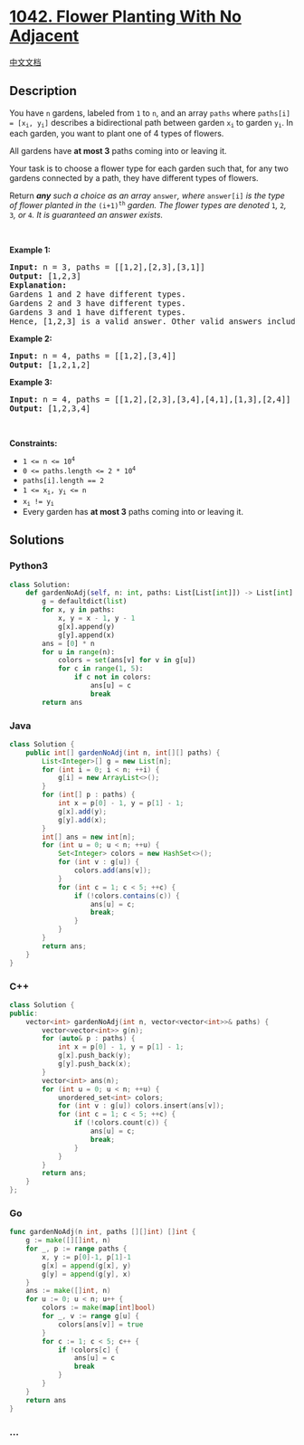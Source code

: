 # [1042. Flower Planting With No Adjacent](https://leetcode.com/problems/flower-planting-with-no-adjacent)

[中文文档](/solution/1000-1099/1042.Flower%20Planting%20With%20No%20Adjacent/README.md)

## Description

<p>You have <code>n</code> gardens, labeled from <code>1</code> to <code>n</code>, and an array <code>paths</code> where <code>paths[i] = [x<sub>i</sub>, y<sub>i</sub>]</code> describes a bidirectional path between garden <code>x<sub>i</sub></code> to garden <code>y<sub>i</sub></code>. In each garden, you want to plant one of 4 types of flowers.</p>

<p>All gardens have <strong>at most 3</strong> paths coming into or leaving it.</p>

<p>Your task is to choose a flower type for each garden such that, for any two gardens connected by a path, they have different types of flowers.</p>

<p>Return <em><strong>any</strong> such a choice as an array </em><code>answer</code><em>, where </em><code>answer[i]</code><em> is the type of flower planted in the </em><code>(i+1)<sup>th</sup></code><em> garden. The flower types are denoted </em><code>1</code><em>, </em><code>2</code><em>, </em><code>3</code><em>, or </em><code>4</code><em>. It is guaranteed an answer exists.</em></p>

<p>&nbsp;</p>
<p><strong>Example 1:</strong></p>

<pre>
<strong>Input:</strong> n = 3, paths = [[1,2],[2,3],[3,1]]
<strong>Output:</strong> [1,2,3]
<strong>Explanation:</strong>
Gardens 1 and 2 have different types.
Gardens 2 and 3 have different types.
Gardens 3 and 1 have different types.
Hence, [1,2,3] is a valid answer. Other valid answers include [1,2,4], [1,4,2], and [3,2,1].
</pre>

<p><strong>Example 2:</strong></p>

<pre>
<strong>Input:</strong> n = 4, paths = [[1,2],[3,4]]
<strong>Output:</strong> [1,2,1,2]
</pre>

<p><strong>Example 3:</strong></p>

<pre>
<strong>Input:</strong> n = 4, paths = [[1,2],[2,3],[3,4],[4,1],[1,3],[2,4]]
<strong>Output:</strong> [1,2,3,4]
</pre>

<p>&nbsp;</p>
<p><strong>Constraints:</strong></p>

<ul>
	<li><code>1 &lt;= n &lt;= 10<sup>4</sup></code></li>
	<li><code>0 &lt;= paths.length &lt;= 2 * 10<sup>4</sup></code></li>
	<li><code>paths[i].length == 2</code></li>
	<li><code>1 &lt;= x<sub>i</sub>, y<sub>i</sub> &lt;= n</code></li>
	<li><code>x<sub>i</sub> != y<sub>i</sub></code></li>
	<li>Every garden has <strong>at most 3</strong> paths coming into or leaving it.</li>
</ul>

## Solutions

<!-- tabs:start -->

### **Python3**

```python
class Solution:
    def gardenNoAdj(self, n: int, paths: List[List[int]]) -> List[int]:
        g = defaultdict(list)
        for x, y in paths:
            x, y = x - 1, y - 1
            g[x].append(y)
            g[y].append(x)
        ans = [0] * n
        for u in range(n):
            colors = set(ans[v] for v in g[u])
            for c in range(1, 5):
                if c not in colors:
                    ans[u] = c
                    break
        return ans
```

### **Java**

```java
class Solution {
    public int[] gardenNoAdj(int n, int[][] paths) {
        List<Integer>[] g = new List[n];
        for (int i = 0; i < n; ++i) {
            g[i] = new ArrayList<>();
        }
        for (int[] p : paths) {
            int x = p[0] - 1, y = p[1] - 1;
            g[x].add(y);
            g[y].add(x);
        }
        int[] ans = new int[n];
        for (int u = 0; u < n; ++u) {
            Set<Integer> colors = new HashSet<>();
            for (int v : g[u]) {
                colors.add(ans[v]);
            }
            for (int c = 1; c < 5; ++c) {
                if (!colors.contains(c)) {
                    ans[u] = c;
                    break;
                }
            }
        }
        return ans;
    }
}
```

### **C++**

```cpp
class Solution {
public:
    vector<int> gardenNoAdj(int n, vector<vector<int>>& paths) {
        vector<vector<int>> g(n);
        for (auto& p : paths) {
            int x = p[0] - 1, y = p[1] - 1;
            g[x].push_back(y);
            g[y].push_back(x);
        }
        vector<int> ans(n);
        for (int u = 0; u < n; ++u) {
            unordered_set<int> colors;
            for (int v : g[u]) colors.insert(ans[v]);
            for (int c = 1; c < 5; ++c) {
                if (!colors.count(c)) {
                    ans[u] = c;
                    break;
                }
            }
        }
        return ans;
    }
};
```

### **Go**

```go
func gardenNoAdj(n int, paths [][]int) []int {
	g := make([][]int, n)
	for _, p := range paths {
		x, y := p[0]-1, p[1]-1
		g[x] = append(g[x], y)
		g[y] = append(g[y], x)
	}
	ans := make([]int, n)
	for u := 0; u < n; u++ {
		colors := make(map[int]bool)
		for _, v := range g[u] {
			colors[ans[v]] = true
		}
		for c := 1; c < 5; c++ {
			if !colors[c] {
				ans[u] = c
				break
			}
		}
	}
	return ans
}
```

### **...**

```

```

<!-- tabs:end -->
